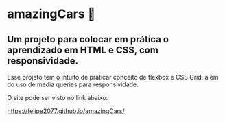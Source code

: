 # amazingCars 🚗

## Um projeto para colocar em prática o aprendizado em HTML e CSS, com responsividade.

Esse projeto tem o intuito de praticar conceito de flexbox e CSS Grid, além do uso de media queries para responsividade.

O site pode ser visto no link abaixo:

https://felipe2077.github.io/amazingCars/
